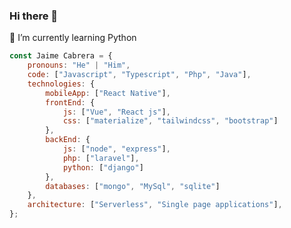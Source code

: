 ### Hi there 👋

<!--
**JaimeCabrera/JaimeCabrera** is a ✨ _special_ ✨ repository because its `README.md` (this file) appears on your GitHub profile.

Here are some ideas to get you started:

- 🔭 I’m currently working on ...
- 🌱 I’m currently learning ...
- 👯 I’m looking to collaborate on ...
- 🤔 I’m looking for help with ...
- 💬 Ask me about ...
- 📫 How to reach me: ...
- 😄 Pronouns: ...
- ⚡ Fun fact: ...
-->
🌱 I’m currently learning Python
```javascript
const Jaime Cabrera = {
    pronouns: "He" | "Him",
    code: ["Javascript", "Typescript", "Php", "Java"],
    technologies: {
        mobileApp: ["React Native"],
        frontEnd: {
            js: ["Vue", "React js"],
            css: ["materialize", "tailwindcss", "bootstrap"]
        },
        backEnd: {
            js: ["node", "express"],
            php: ["laravel"],
            python: ["django"]
        },
        databases: ["mongo", "MySql", "sqlite"]
    },
    architecture: ["Serverless", "Single page applications"],
};
```

